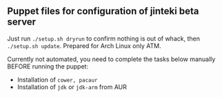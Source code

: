 ## Puppet files for configuration of jinteki beta server

Just run `./setup.sh dryrun` to confirm nothing is out of whack, then `./setup.sh update`. Prepared for Arch Linux only ATM.

Currently not automated, you need to complete the tasks below manually BEFORE running the puppet:

* Installation of `cower, pacaur`
* Installation of `jdk` or `jdk-arm` from AUR
